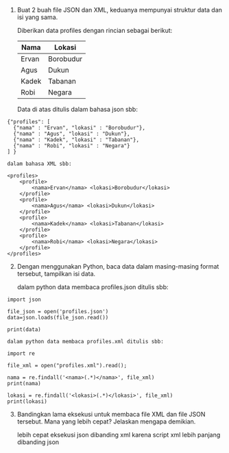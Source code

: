 1. Buat 2 buah file JSON dan XML, keduanya mempunyai struktur data dan isi yang sama.

    Diberikan data profiles dengan rincian sebagai berikut:

    Nama | Lokasi
    -----| -------------
    Ervan | Borobudur
    Agus | Dukun
    Kadek | Tabanan
    Robi | Negara

    Data di atas ditulis dalam bahasa json sbb:

```
{"profiles": [
  {"nama" : "Ervan", "lokasi" : "Borobudur"},
  {"nama" : "Agus", "lokasi" : "Dukun"},
  {"nama" : "Kadek", "lokasi" : "Tabanan"},
  {"nama" : "Robi", "lokasi" : "Negara"}
] }
```

    dalam bahasa XML sbb:

```
<profiles>
    <profile>
        <nama>Ervan</nama> <lokasi>Borobudur</lokasi>
    </profile>
    <profile>
        <nama>Agus</nama> <lokasi>Dukun</lokasi>
    </profile>
    <profile>
        <nama>Kadek</nama> <lokasi>Tabanan</lokasi>
    </profile>
    <profile>
        <nama>Robi</nama> <lokasi>Negara</lokasi>
    </profile>
</profiles>
```

2. Dengan menggunakan Python, baca data dalam masing-masing format tersebut, tampilkan isi data.

    dalam python data membaca profiles.json ditulis sbb:

```
import json

file_json = open('profiles.json')
data=json.loads(file_json.read())

print(data)
```
 
    dalam python data membaca profiles.xml ditulis sbb:
```
import re

file_xml = open("profiles.xml").read();

nama = re.findall('<nama>(.*)</nama>', file_xml)
print(nama)

lokasi = re.findall('<lokasi>(.*)</lokasi>', file_xml)
print(lokasi)
```

3. Bandingkan lama eksekusi untuk membaca file XML dan file JSON tersebut. Mana yang lebih cepat? Jelaskan mengapa demikian.

    lebih cepat eksekusi json dibanding xml karena script xml lebih panjang dibanding json
